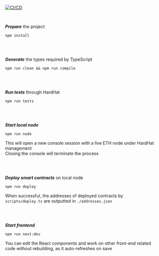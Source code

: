 [![CI/CD](https://github.com/grasshopper47/NFTOpt/actions/workflows/ci.cd.js.yml/badge.svg)](https://github.com/grasshopper47/NFTOpt/actions/workflows/ci.cd.js.yml)

<br />

**_Prepare_** the project

`npm install`

<br />
<br />

**_Generate_** the types required by TypeScript

`npm run clean && npm run compile`

<br />
<br />

**_Run tests_** through HardHat

`npm run tests`

<br />
<br />

**_Start local node_**

`npm run node`

This will open a new console session with a live ETH node under HardHat management
<br />
Closing the console will terminate the process

<br />
<br />

**_Deploy smart contracts_** on local node

`npm run deploy`

When successful, the addresses of deployed contracts by `scripts/deploy.ts` are outputted in `./addresses.json`

<br />
<br />

**_Start frontend_**

`npm run next:dev`

You can edit the React components and work on other front-end related code without rebuilding, as it auto-refreshes on save
